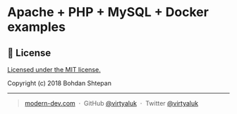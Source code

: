 # Apache + PHP + MySQL + Docker examples


## :green_book: License

[Licensed under the MIT license.](https://github.com/virtyaluk/docker-php-examples/blob/master/LICENSE)

Copyright (c) 2018 Bohdan Shtepan

---

> [modern-dev.com](http://modern-dev.com) &nbsp;&middot;&nbsp;
> GitHub [@virtyaluk](https://github.com/virtyaluk) &nbsp;&middot;&nbsp;
> Twitter [@virtyaluk](https://twitter.com/virtyaluk)